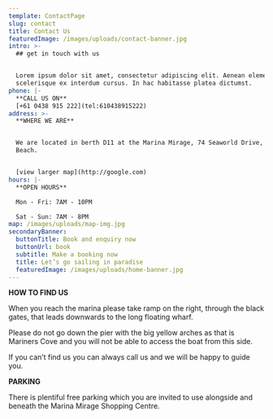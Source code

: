 ```yaml
---
template: ContactPage
slug: contact
title: Contact Us
featuredImage: /images/uploads/contact-banner.jpg
intro: >-
  ## get in touch with us


  Lorem ipsum dolor sit amet, consectetur adipiscing elit. Aenean elementum
  scelerisque ex interdum cursus. In hac habitasse platea dictumst.
phone: |-
  **CALL US ON**
  [+61 0438 915 222](tel:610438915222)
address: >-
  **WHERE WE ARE**


  We are located in berth D11 at the Marina Mirage, 74 Seaworld Drive, Main
  Beach.


  [view larger map](http://google.com)
hours: |-
  **OPEN HOURS**

  Mon - Fri: 7AM - 10PM

  Sat - Sun: 7AM - 8PM
map: /images/uploads/map-img.jpg
secondaryBanner:
  buttonTitle: Book and enquiry now
  buttonUrl: book
  subtitle: Make a booking now
  title: Let’s go sailing in paradise
  featuredImage: /images/uploads/home-banner.jpg
---
```

**HOW TO FIND US**

When you reach the marina please take ramp on the right, through the black gates, that leads downwards to the long floating wharf.

Please do not go down the pier with the big yellow arches as that is Mariners Cove and you will not be able to access the boat from this side.

If you can’t find us you can always call us and we will be happy to guide you.

**PARKING**

There is plentiful free parking which you are invited to use alongside and beneath the Marina Mirage Shopping Centre.
